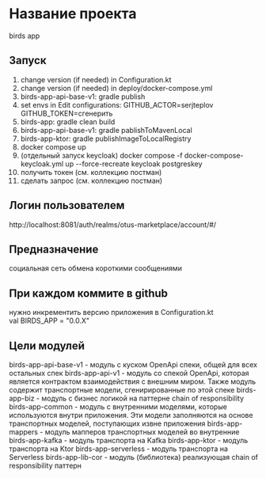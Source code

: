 # Название проекта 
birds app

## Запуск
1. change version (if needed) in Configuration.kt
2. change version (if needed) in deploy/docker-compose.yml
3. birds-app-api-base-v1: gradle publish
4. set envs in Edit configurations: GITHUB_ACTOR=serjteplov GITHUB_TOKEN=сгенерить 
5. birds-app: gradle clean build
6. birds-app-api-base-v1: gradle pablishToMavenLocal
7. birds-app-ktor: gradle publishImageToLocalRegistry
8. docker compose up
9. (отдельный запуск keycloak) docker compose -f docker-compose-keycloak.yml up --force-recreate keycloak postgreskey
10. получить токен (см. коллекцию постман)
11. сделать запрос (см. коллекцию постман)

## Логин пользователем
http://localhost:8081/auth/realms/otus-marketplace/account/#/


## Предназначение
социальная сеть обмена короткими сообщениями

## При каждом коммите в github
нужно инкрементить версию приложения в Configuration.kt     
val BIRDS_APP = "0.0.X"

## Цели модулей
birds-app-api-base-v1 - модуль с куском OpenApi спеки, общей для всех остальных спек
birds-app-api-v1 - модуль со спекой OpenApi, которая является контрактом взаимодействия
с внешним миром. Также модуль содержит транспортные модели, сгенирированные по этой спеке
birds-app-biz - модуль с бизнес логикой на паттерне chain of responsibility
birds-app-common - модуль с внутренними моделями, которые используются внутри приложения. Эти
модели заполняются на основе транспортных моделей, поступающих извне приложения
birds-app-mappers - модуль мапперов транспортных моделей во внутренние
birds-app-kafka - модуль транспорта на Kafka
birds-app-ktor - модуль транспорта на Ktor
birds-app-serverless - модуль транспорта на Serverless
birds-app-lib-cor - модуль (библиотека) реализующая chain of responsibility паттерн


